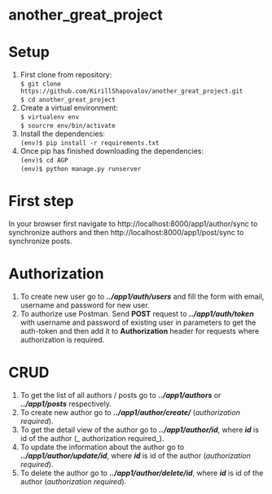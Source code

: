 # another_great_project

# Setup

1. First clone from repository:\
   `$ git clone https://github.com/KirillShapovalov/another_great_project.git` \
   `$ cd another_great_project`
2. Create a virtual environment: \
   `$ virtualenv env` \
   `$ sourcre env/bin/activate`
3. Install the dependencies: \
   `(env)$ pip install -r requirements.txt`
4. Once pip has finished downloading the dependencies: \
   `(env)$ cd AGP` \
   `(env)$ python manage.py runserver`

# First step

In your browser first navigate to http://localhost:8000/app1/author/sync to synchronize authors and
then http://localhost:8000/app1/post/sync to synchronize posts.

# Authorization

1. To create new user go to **_../app1/auth/users_** and fill the form with email, username and password for new user.
2. To authorize use Postman. Send **POST** request to **_../app1/auth/token_** with username and password of existing
   user in parameters to get the auth-token and then add it to **Authorization** header for requests where authorization
   is required.

# CRUD

1. To get the list of all authors / posts go to  **_../app1/authors_** or _**../app1/posts**_ respectively.
2. To create new author go to **_../app1/author/create/_** (_authorization required_).
3. To get the detail view of the author go to **_../app1/author/id_**, where **_id_** is id of the author (_
   authorization required_).
4. To update the information about the author go to **_../app1/author/update/id_**, where **_id_** is id of the
   author (_authorization required_).
5. To delete the author go to **_../app1/author/delete/id_**, where **_id_** is id of the author (_authorization
   required_).